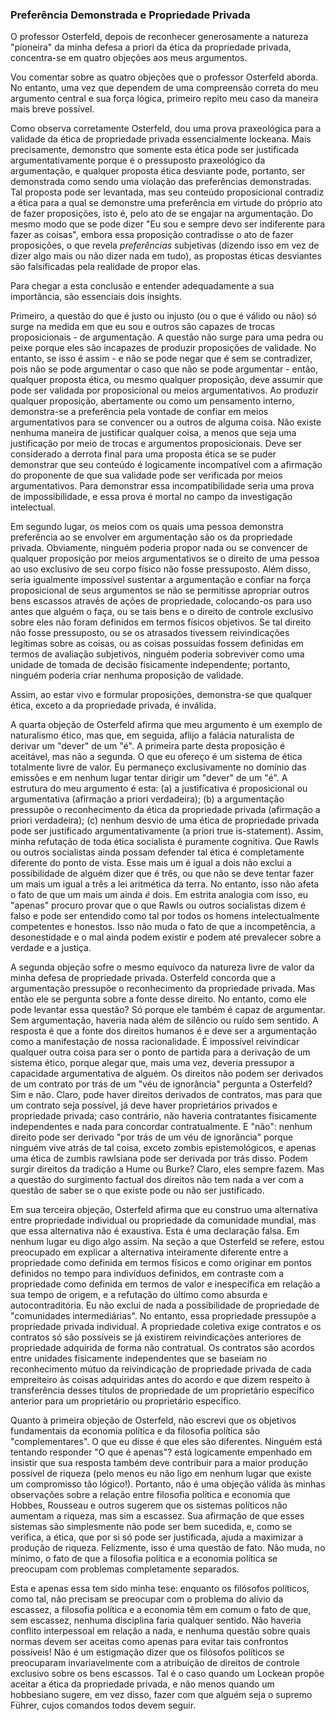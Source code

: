 ### Preferência Demonstrada e Propriedade Privada

[^0]: Responda a David Osterfeld, "Comentário sobre Hoppe", *Austrian Economics Newsletter* (Spring/Summer, 1988).

O professor Osterfeld, depois de reconhecer generosamente a natureza "pioneira" da minha defesa a priori da ética da propriedade privada, concentra-se em quatro objeções aos meus argumentos.

Vou comentar sobre as quatro objeções que o professor Osterfeld aborda. No entanto, uma vez que dependem de uma compreensão correta do meu argumento central e sua força lógica, primeiro repito meu caso da maneira mais breve possível.

Como observa corretamente Osterfeld, dou uma prova praxeológica para a validade da ética de propriedade privada essencialmente lockeana. Mais precisamente, demonstro que somente esta ética pode ser justificada argumentativamente porque é o pressuposto praxeológico da argumentação, e qualquer proposta ética desviante pode, portanto, ser demonstrada como sendo uma violação das preferências demonstradas. Tal proposta pode ser levantada, mas seu conteúdo proposicional contradiz a ética para a qual se demonstre uma preferência em virtude do próprio ato de fazer proposições, isto é, pelo ato de se engajar na argumentação. Do mesmo modo que se pode dizer "Eu sou e sempre devo ser indiferente para fazer as coisas", embora essa proposição contradisse o ato de fazer proposições, o que revela *preferências* subjetivas (dizendo isso em vez de dizer algo mais ou não dizer nada em tudo), as propostas éticas desviantes são falsificadas pela realidade de propor elas.

Para chegar a esta conclusão e entender adequadamente a sua importância, são essenciais dois insights.

Primeiro, a questão do que é justo ou injusto (ou o que é válido ou não) só surge na medida em que eu sou e outros são capazes de trocas proposicionais - de argumentação. A questão não surge para uma pedra ou peixe porque eles são incapazes de produzir proposições de validade. No entanto, se isso é assim - e não se pode negar que é sem se contradizer, pois não se pode argumentar o caso que não se pode argumentar - então, qualquer proposta ética, ou mesmo qualquer proposição, deve assumir que pode ser validada por proposicional ou meios argumentativos. Ao produzir qualquer proposição, abertamente ou como um pensamento interno, demonstra-se a preferência pela vontade de confiar em meios argumentativos para se convencer ou a outros de alguma coisa. Não existe nenhuma maneira de justificar qualquer coisa, a menos que seja uma justificação por meio de trocas e argumentos proposicionais. Deve ser considerado a derrota final para uma proposta ética se se puder demonstrar que seu conteúdo é logicamente incompatível com a afirmação do proponente de que sua validade pode ser verificada por meios argumentativos. Para demonstrar essa incompatibilidade seria uma prova de impossibilidade, e essa prova é mortal no campo da investigação intelectual.

Em segundo lugar, os meios com os quais uma pessoa demonstra preferência ao se envolver em argumentação são os da propriedade privada. Obviamente, ninguém poderia propor nada ou se convencer de qualquer proposição por meios argumentativos se o direito de uma pessoa ao uso exclusivo de seu corpo físico não fosse pressuposto. Além disso, seria igualmente impossível sustentar a argumentação e confiar na força proposicional de seus argumentos se não se permitisse apropriar outros bens escassos através de ações de propriedade, colocando-os para uso antes que alguém o faça, ou se tais bens e o direito de controle exclusivo sobre eles não foram definidos em termos físicos objetivos. Se tal direito não fosse pressuposto, ou se os atrasados tivessem reivindicações legítimas sobre as coisas, ou as coisas possuídas fossem definidas em termos de avaliação subjetivos, ninguém poderia sobreviver como uma unidade de tomada de decisão fisicamente independente; portanto, ninguém poderia criar nenhuma proposição de validade.

Assim, ao estar vivo e formular proposições, demonstra-se que qualquer ética, exceto a da propriedade privada, é inválida.

A quarta objeção de Osterfeld afirma que meu argumento é um exemplo de naturalismo ético, mas que, em seguida, aflijo a falácia naturalista de derivar um "dever" de um "é". A primeira parte desta proposição é aceitável, mas não a segunda. O que eu ofereço é um sistema de ética totalmente livre de valor. Eu permaneço exclusivamente no domínio das emissões e em nenhum lugar tentar dirigir um "dever" de um "é". A estrutura do meu argumento é esta: (a) a justificativa é proposicional ou argumentativa (afirmação a priori verdadeira); (b) a argumentação pressupõe o reconhecimento da ética da propriedade privada (afirmação a priori verdadeira); (c) nenhum desvio de uma ética de propriedade privada pode ser justificado argumentativamente (a priori true is-statement). Assim, minha refutação de toda ética socialista é puramente cognitiva. Que Rawls ou outros socialistas ainda possam defender tal ética é completamente diferente do ponto de vista. Esse mais um é igual a dois não exclui a possibilidade de alguém dizer que é três, ou que não se deve tentar fazer um mais um igual a três a lei aritmética da terra. No entanto, isso não afeta o fato de que um mais um ainda *é* dois. Em estrita analogia com isso, eu "apenas" procuro provar que o que Rawls ou outros socialistas dizem é falso e pode ser entendido como tal por todos os homens intelectualmente competentes e honestos. Isso não muda o fato de que a incompetência, a desonestidade e o mal ainda podem existir e podem até prevalecer sobre a verdade e a justiça.

A segunda objeção sofre o mesmo equívoco da natureza livre de valor da minha defesa de propriedade privada. Osterfeld concorda que a argumentação pressupõe o reconhecimento da propriedade privada. Mas então ele se pergunta sobre a fonte desse direito. No entanto, como ele pode levantar essa questão? Só porque ele também é capaz de argumentar. Sem argumentação, haveria nada além de silêncio ou ruído sem sentido. A resposta é que a fonte dos direitos humanos é e deve ser a argumentação como a manifestação de nossa racionalidade. É impossível reivindicar qualquer outra coisa para ser o ponto de partida para a derivação de um sistema ético, porque alegar que, mais uma vez, deveria pressupor a capacidade argumentativa de alguém. Os direitos não podem ser derivados de um contrato por trás de um "véu de ignorância" pergunta a Osterfeld? Sim e não. Claro, pode haver direitos derivados de contratos, mas para que um contrato seja possível, já deve haver proprietários privados e propriedade privada; caso contrário, não haveria contratantes fisicamente independentes e nada para concordar contratualmente. E "não": nenhum direito pode ser derivado "por trás de um véu de ignorância" porque ninguém vive atrás de tal coisa, exceto zombis epistemológicos, e apenas uma ética de zumbis rawlsiana pode ser derivada por trás disso. Podem surgir direitos da tradição a Hume ou Burke? Claro, eles sempre fazem. Mas a questão do surgimento factual dos direitos não tem nada a ver com a questão de saber se o que existe pode ou não ser justificado.

Em sua terceira objeção, Osterfeld afirma que eu construo uma alternativa entre propriedade individual ou propriedade da comunidade mundial, mas que essa alternativa não é exaustiva. Esta é uma declaração falsa. Em nenhum lugar eu digo algo assim. Na seção a que Osterfeld se refere, estou preocupado em explicar a alternativa inteiramente diferente entre a propriedade como definida em termos físicos e como originar em pontos definidos no tempo para indivíduos definidos, em contraste com a propriedade como definida em termos de valor e inespecífica em relação a sua tempo de origem, e a refutação do último como absurda e autocontraditória. Eu não exclui de nada a possibilidade de propriedade de "comunidades intermediárias". No entanto, essa propriedade pressupõe a propriedade privada individual. A propriedade coletiva exige contratos e os contratos só são possíveis se já existirem reivindicações anteriores de propriedade adquirida de forma não contratual. Os contratos são acordos entre unidades fisicamente independentes que se baseiam no reconhecimento mútuo da reivindicação de propriedade privada de cada empreiteiro às coisas adquiridas antes do acordo e que dizem respeito à transferência desses títulos de propriedade de um proprietário específico anterior para um proprietário ou proprietário específico.

Quanto à primeira objeção de Osterfeld, não escrevi que os objetivos fundamentais da economia política e da filosofia política são "complementares". O que eu disse é que eles são diferentes. Ninguém está tentando responder "O que é apenas"? está logicamente empenhado em insistir que sua resposta também deve contribuir para a maior produção possível de riqueza (pelo menos eu não ligo em nenhum lugar que existe um compromisso tão lógico!). Portanto, não é uma objeção válida às minhas observações sobre a relação entre filosofia política e economia que Hobbes, Rousseau e outros sugerem que os sistemas políticos não aumentam a riqueza, mas sim a escassez. Sua afirmação de que esses sistemas são simplesmente não pode ser bem sucedida, e, como se verifica, a ética, que por si só pode ser justificada, ajuda a maximizar a produção de riqueza. Felizmente, isso é uma questão de fato. Não muda, no mínimo, o fato de que a filosofia política e a economia política se preocupam com problemas completamente separados.

Esta e apenas essa tem sido minha tese: enquanto os filósofos políticos, como tal, não precisam se preocupar com o problema do alívio da escassez, a filosofia política e a economia têm em comum o fato de que, sem escassez, nenhuma disciplina faria qualquer sentido. Não haveria conflito interpessoal em relação a nada, e nenhuma questão sobre quais normas devem ser aceitas como apenas para evitar tais confrontos possíveis! Não é um estigmação dizer que os filósofos políticos se preocuparam invariavelmente com a atribuição de direitos de controle exclusivo sobre os bens escassos. Tal é o caso quando um Lockean propõe aceitar a ética da propriedade privada, e não menos quando um hobbesiano sugere, em vez disso, fazer com que alguém seja o supremo Führer, cujos comandos todos devem seguir.
